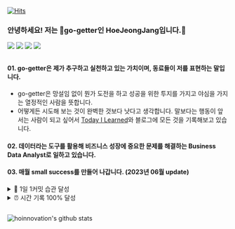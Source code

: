 [![Hits](https://hits.seeyoufarm.com/api/count/incr/badge.svg?url=https%3A%2F%2Fgithub.com%2Fhoinnovation%2Fhit-counter&count_bg=%2379C83D&title_bg=%23555555&icon=azurepipelines.svg&icon_color=%23E7E7E7&title=WELCOME&edge_flat=false)](https://hits.seeyoufarm.com)

### 안녕하세요! 저는 🚀go-getter인 HoeJeongJang입니다.👋
<p>
<a href="https://velog.io/@h-go-getter"><img src="https://img.shields.io/badge/My_Blog-09B3AF?style=flat-square&logo=Storyblok&logoColor=white"/></a>
<a href="http://linkedin.com/in/hoejeong-jang-823b20213" target="_blank"><img src="https://img.shields.io/badge/HoeJeongJang-0A66C2?style=flat-square&logo=Linkedin&logoColor=white"/></a>
  <a href="https://h-go-getter.oopy.io/" target="_blank"><img src="https://img.shields.io/badge/My_portfolio-DD0B78?style=flat-square&logo=GitHub%20Sponsors&logoColor=white"/></a>
  <a href="https://mail.google.com/mail/u/0/?fs=1&tf=cm&source=mailto&to=hoinnovation@naver.com" target="_blank"><img src="https://img.shields.io/badge/hoinnovation@naver.com-EA4335?style=flat-square&logo=Gmail&logoColor=white"/></a>
</p>


## 
#### 01. go-getter은 제가 추구하고 실천하고 있는 가치이며, 동료들이 저를 표현하는 말입니다.
* go-getter은 망설임 없이 뭔가 도전을 하고 성공을 위한 투지를 가지고 야심을 가지는 열정적인 사람을 뜻합니다. 
* 어떻게든 시도해 보는 것이 완벽한 것보다 낫다고 생각합니다. 말보다는 행동이 앞서는 사람이 되고 싶어서 [Today I Learned](https://github.com/hoinnovation/TIL)와 블로그에 모든 것을 기록해보고 있습니다.

#### 02. 데이터라는 도구를 활용해 비즈니스 성장에 중요한 문제를 해결하는 Business Data Analyst로 일하고 있습니다.
 
#### 03. 매월 small success를 만들어 나갑니다. (2023년 06월 update)

<details>
<summary> 🌳 1일 1커밋 습관 달성</summary>

  
> TIL은 Today I Learned로,매일 학습한 걸 기록하는 저장소인데요. 항상 무언가를 듣고, 무언가를 생각하며, 무언가를 배우기 위해 매일 기록하고 있습니다. TIL을 하다보니, 1일 1커밋을 하고 싶어서 1개라도 공부해서 기록하게 되는 좋은 영향을 주더라구요. 올해도 계속 꾸준히 기록해서 빼곡히 잔디를 심고싶습니다.
  
* 2023-01-01 ~ 2023-06-30 (97% 달성) 
  ![image](https://github.com/hoinnovation/hoinnovation/assets/45919197/6490032d-f2bf-464d-a4ba-f33f6555c6c0)

</details>

<details>
<summary>⏰ 시간 기록 100% 달성</summary>
  
  
> 올해는 꾸준히 계속 기록해서 시간을 지배하고 싶습니다. 특히 '얼마나 바빴는지'가 아니라 '얼마나 의미있는지'를 목표로 삼고자합니다.매 달마다 의미있는 목표를 세우고, 기록한 시간을 회고하며 내가 어디에 시간을 쓰고 있는지 파악 하고, 어떤 시간을 관리해야 내가 원하는 것을 할 수 있을지 판단해보려고 합니다.

* 6월 : 2023-06-01 ~ 2023-06-30  
  <img src="https://github.com/hoinnovation/hoinnovation/assets/45919197/f2de985f-05d1-486b-992b-fcbf817291c0" width="500" height="400">

* 5월 : 2023-05-01 ~ 2023-05-31  
  <img src="https://github.com/hoinnovation/TIL/assets/45919197/a72c7865-f892-4b72-b525-c8ccb20e1167" width="500" height="400">
  
* 4월 : 2023-04-01 ~ 2023-04-30  
  <img src="https://github.com/hoinnovation/TIL/assets/45919197/7100fe20-20fa-4f07-b41d-4adb664340cb" width="500" height="400">  
  
  
* 3월 : 2023-03-01 ~ 2023-03-31   
  <img src="https://velog.velcdn.com/images/h-go-getter/post/25516058-f7d1-4873-926a-f6d69f51b4c6/image.png" width="500" height="400">

  
* 2월 : 2023-02-01 ~ 2023-02-28  
  <img src="https://velog.velcdn.com/images/h-go-getter/post/66a3eb61-5ce4-4ae9-b06c-f43a5eef2f8c/image.png" width="500" height="400" >


* 1월 : 2023-01-11 ~ 2023-01-31  
  <img src="https://velog.velcdn.com/images/h-go-getter/post/9cc4ec4c-ca6c-47de-b716-2cba8f550d05/image.png" width="500" height="400" >


</details> 

## 
<!-- <p><img src="https://img.shields.io/badge/MySQL-yellow?style=flat&logo=MySQL&logoColor=4479A1"/>&nbsp;&nbsp;<img src="https://img.shields.io/badge/Python-3766AB?style=flat-square&logo=Python&logoColor=white"/></a> <img src="https://img.shields.io/badge/Notion-0052CC?style=flat&logo=Notion&logoColor=black"/>&nbsp;&nbsp;<img src="https://img.shields.io/badge/GitHub-gray?style=flat&logo=GitHub&logoColor=black"/>&nbsp;&nbsp;</p> -->
   
![hoinnovation's github stats](https://github-readme-stats-git-masterrstaa-rickstaa.vercel.app/api?username=hoinnovation&show_icons=true)

